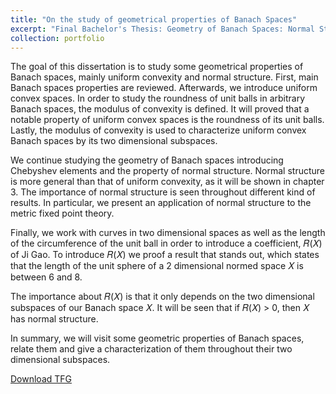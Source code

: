 ```yaml
---
title: "On the study of geometrical properties of Banach Spaces"
excerpt: "Final Bachelor's Thesis: Geometry of Banach Spaces: Normal Structure and Reflexivity"
collection: portfolio
---
```


The goal of this dissertation is to study some geometrical properties of Banach
spaces, mainly uniform convexity and normal structure. First, main Banach spaces
properties are reviewed. Afterwards, we introduce uniform convex spaces. In order to
study the roundness of unit balls in arbitrary Banach spaces, the modulus of convexity
is defined. It will proved that a notable property of uniform convex spaces is the
roundness of its unit balls. Lastly, the modulus of convexity is used to characterize
uniform convex Banach spaces by its two dimensional subspaces.

We continue studying the geometry of Banach spaces introducing Chebyshev elements
and the property of normal structure. Normal structure is more general than
that of uniform convexity, as it will be shown in chapter 3. The importance of normal
structure is seen throughout different kind of results. In particular, we present an
application of normal structure to the metric fixed point theory.

Finally, we work with curves in two dimensional spaces as well as the length of
the circumference of the unit ball in order to introduce a coefficient, 𝑅(𝑋) of Ji Gao.
To introduce 𝑅(𝑋) we proof a result that stands out, which states that the length of
the unit sphere of a 2 dimensional normed space 𝑋 is between 6 and 8.

The importance about 𝑅(𝑋) is that it only depends on the two dimensional subspaces
of our Banach space 𝑋. It will be seen that if 𝑅(𝑋) > 0, then 𝑋 has normal
structure.

In summary, we will visit some geometric properties of Banach spaces, relate them
and give a characterization of them throughout their two dimensional subspaces.

[Download TFG](https://mariochf.github.io/files/TFG_estructuraNormal.pdf)